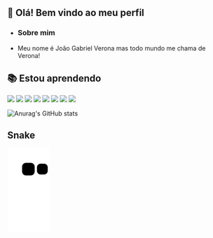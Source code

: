 ## 👋 Olá! Bem vindo ao meu perfil
 
- ### Sobre mim
- Meu nome é João Gabriel Verona mas todo mundo me chama de Verona!

## 📚 Estou aprendendo 
<img src="https://cdn.jsdelivr.net/gh/devicons/devicon/icons/premierepro/premierepro-original.svg" width=50 /> <img src="https://upload.wikimedia.org/wikipedia/commons/2/20/Photoshop_CC_icon.png" width=51 /> <img src="https://cdn.jsdelivr.net/gh/devicons/devicon/icons/aftereffects/aftereffects-original.svg" width=50 />   <img src="https://cdn.jsdelivr.net/gh/devicons/devicon/icons/canva/canva-original.svg" width=50 />   <img src="https://cdn.jsdelivr.net/gh/devicons/devicon/icons/java/java-plain.svg" width=50 /> <img src="https://cdn.jsdelivr.net/gh/devicons/devicon/icons/git/git-original.svg" width=50/> <img src="https://cdn.icon-icons.com/icons2/2429/PNG/512/github_logo_icon_147285.png" width=50 /> <img src="https://cdn.jsdelivr.net/gh/devicons/devicon/icons/figma/figma-original.svg" width=50/>


![Anurag's GitHub stats](https://github-readme-stats.vercel.app/api?username=1Verona&show_icons=true&theme=tokyonight) 

## Snake
![snake gif](https://github.com/1Verona/1Verona/blob/output/github-contribution-grid-snake.svg)
